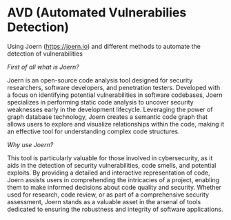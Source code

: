 # AVD (Automated Vulnerabilies Detection)
Using Joern (https://joern.io) and different methods to automate the detection of vulnerabilities

_First of all what is Joern?_

Joern is an open-source code analysis tool designed for security researchers, software developers, and penetration testers. Developed with a focus on identifying potential vulnerabilities in software codebases, Joern specializes in performing static code analysis to uncover security weaknesses early in the development lifecycle. Leveraging the power of graph database technology, Joern creates a semantic code graph that allows users to explore and visualize relationships within the code, making it an effective tool for understanding complex code structures.

_Why use Joern?_

This tool is particularly valuable for those involved in cybersecurity, as it aids in the detection of security vulnerabilities, code smells, and potential exploits. By providing a detailed and interactive representation of code, Joern assists users in comprehending the intricacies of a project, enabling them to make informed decisions about code quality and security. Whether used for research, code review, or as part of a comprehensive security assessment, Joern stands as a valuable asset in the arsenal of tools dedicated to ensuring the robustness and integrity of software applications.





